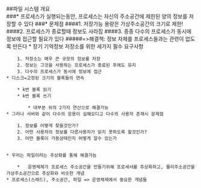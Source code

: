 ##파일 시스템 개요  
###* 프로세스가 실행되는동안, 프로세스는 자신의 주소공간에 제한된 양의 정보를 저장할 수 있다
###* 문제점
####1. 저장가능 용량은 가상주소공간의 크기로 제한!
####2. 프로세스가 종료할때 정보도 사라짐
####3. 종종 다수의 프로세스가 동시에 정보에 접근할 필요가 있다
#####=>해결책: 정보 자체를 프로세스들과는 관련이 없도록 만든다
	*  장기 기억정보 저장소를 위한 세가지 필수 요구사항

		1. 저장소는 매우 큰 규모의 정보를 저장
		2. 정보는 그것을 사용하는 프로세스가 종료된 후에도 유지
		3. 다수의 프로세스가 동시에 정보에 접근
	* 디스크=고정된 크기의 블록들의 연속

		* k번 블록 읽기
		* k번 블록 쓰기  

			* 대부분 위의 2가지 연산으로 해결가능
	* 그러나 서버와 같이 다수의 응용이 실해오디고 다수의 사용자 존재시 문제점

		1. 정보를 어떻게 찾을것인가?
		2. 어떤 사용자의 정보를 다른사용자가 읽지 못하도록 할것인가?
		3. 어떤 블록이 가용상태인지 어떻게 알수 있는가


	* 우리는 파일이라는 추상화를 통해 해결가능

		*   운영체제가 프로세스 주소공간을 만들기위해 프로세서를 추상화하고, 물리주소공간을 가상주소공간으로 추상화와 비슷한 개념
	* 프로세스(스레드), 주소공간, 파일 => 운영체제에서 중요한 개념들          


